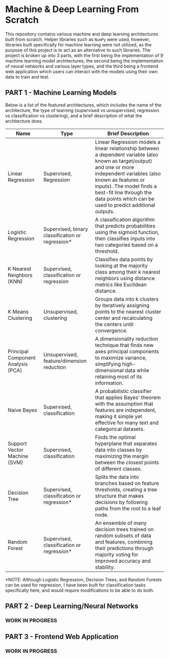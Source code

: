 # Machine & Deep Learning From Scratch

This repository contains various machine and deep learning architectures built from scratch. Helper libraries such as `NumPy` were used, however, libraries built specifically for machine learning were not utilized, as the purpose of this project is to act as an alternative to such libraries. The project is broken up into 3 parts, with the first being the implementation of 9 machine learning model architectures, the second being the implementation of neural networks and various layer types, and the third being a frontend web application which users can interact with the models using their own data to train and test.

## PART 1 - Machine Learning Models

Below is a list of the featured architectures, which includes the name of the architecture, the type of learning (supervised vs unsupervised, regression vs classification vs clustering), and a brief description of what the architecture does. 

| Name | Type | Brief Description |
| ----------- | ----------- | ----------- |
| Linear Regression | Supervised, Regression | Linear Regression models a linear relationship between a dependent variable (also known as target/output) and one or more independent variables (also known as features or inputs). The model finds a best-fit line through the data points which can be used to predict additional outputs. |
| Logistic Regression | Supervised, binary classification or regression* | A classification algorithm that predicts probabilities using the sigmoid function, then classifies inputs into two categories based on a threshold. |
| K Nearest Neighbors (KNN) | Supervised, classification or regression | Classifies data points by looking at the majority class among their k nearest neighbors using distance metrics like Euclidean distance. |
| K Means Clustering | Unsupervised, clustering | Groups data into k clusters by iteratively assigning points to the nearest cluster center and recalculating the centers until convergence. |
| Principal Component Analysis (PCA) | Unsupervised, feature/dimension reduction | A dimensionality reduction technique that finds new axes principal components to maximize variance, simplifying high-dimensional data while retaining most of its information. |
| Naive Bayes | Supervised, classification | A probabilistic classifier that applies Bayes’ theorem with the assumption that features are independent, making it simple yet effective for many text and categorical datasets. |
| Support Vector Machine (SVM) | Supervised, classification | Finds the optimal hyperplane that separates data into classes by maximizing the margin between the closest points of different classes. |
| Decision Tree | Supervised, classification or regression* | Splits the data into branches based on feature thresholds, creating a tree structure that makes decisions by following paths from the root to a leaf node. |
| Random Forest | Supervised, classification or regression* | An ensemble of many decision trees trained on random subsets of data and features, combining their predictions through majority voting for improved accuracy and stability. |

\*NOTE: Although Logistic Regression, Decision Trees, and Random Forests can be used for regression, I have been built for classification tasks specifically here, and would require modifications to be able to do both.


## PART 2 - Deep Learning/Neural Networks
### WORK IN PROGRESS

## PART 3 - Frontend Web Application
### WORK IN PROGRESS